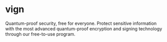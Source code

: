 # vign
Quantum-proof security, free for everyone. Protect sensitive information with the most advanced quantum-proof encryption and signing technology through our free-to-use program.
